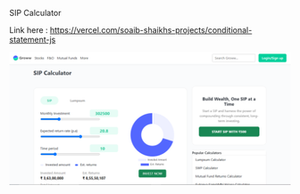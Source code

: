 SIP Calculator 

Link here : https://vercel.com/soaib-shaikhs-projects/conditional-statement-js

![alt text](output/image.png)